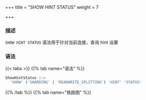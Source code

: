 +++
title = "SHOW HINT STATUS"
weight = 7

+++

### 描述

`SHOW HINT STATUS` 语法用于针对当前连接，查询 hint 设置

### 语法

{{< tabs >}}
{{% tab name="语法" %}}
```sql
ShowHintStatus ::=
  'SHOW' ('SHARDING' | 'READWRITE_SPLITTING') 'HINT' 'STATUS'
```
{{% /tab %}}
{{% tab name="铁路图" %}}
<iframe frameborder="0" name="diagram" id="diagram" width="100%" height="100%"></iframe>
{{% /tab %}}
{{< /tabs >}}

### 示例

- 查询 `SHARDING` 的 hint 设置

```sql
SHOW SHARDING HINT STATUS;
```

- 查询 `READWRITE_SPLITTING` 的 hint 设置

```sql
SHOW READWRITE_SPLITTING HINT STATUS;
```

### 保留字

`SHOW`、`SHARDING`、`READWRITE_SPLITTING`、`HINT`、`STATUS`

### 相关链接

- [保留字](/cn/user-manual/shardingsphere-proxy/distsql/syntax/reserved-word/)